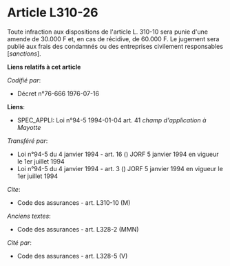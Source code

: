 # Article L310-26

Toute infraction aux dispositions de l'article L. 310-10 sera punie d'une amende de 30.000 F et, en cas de récidive, de
60.000 F. Le jugement sera publié aux frais des condamnés ou des entreprises civilement responsables [*sanctions*].

**Liens relatifs à cet article**

_Codifié par_:

  - Décret n°76-666 1976-07-16

**Liens**:

  - SPEC_APPLI: Loi n°94-5 1994-01-04 art. 41 *champ d'application à Mayotte*

_Transféré par_:

  - Loi n°94-5 du 4 janvier 1994 - art. 16 () JORF 5 janvier 1994 en vigueur le 1er juillet 1994
  - Loi n°94-5 du 4 janvier 1994 - art. 3 () JORF 5 janvier 1994 en vigueur le 1er juillet 1994

_Cite_:

  - Code des assurances - art. L310-10 (M)

_Anciens textes_:

  - Code des assurances - art. L328-2 (MMN)

_Cité par_:

  - Code des assurances - art. L328-5 (V)
